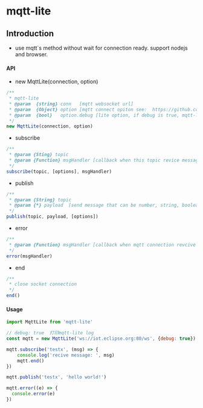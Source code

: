 # mqtt-lite

## Introduction
- use mqtt`s method without wait for connection ready. support nodejs and browser.

#### API

- new MqttLite(connection, option)
``` javascript
/**
 * mqtt-lite
 * @param  {string} conn   [mqtt websocket url]
 * @param  {Object} option [mqtt connect opiton see:  https://github.com/mqttjs/MQTT.js#connect]
 * @param  {bool}   option.debug [lite option, if debug is true, mqtt-lite will print log to console]
 */
new MqttLite(connection, option)
```

- subscribe
```javascript
/**
 * @param {Sting} topic
 * @param {Function} msgHandler [callback when this topic revice message]
 */
subscribe(topic, [options], msgHandler)
```

- publish
```javascript
/**
 * @param {String} topic
 * @param {*} payload  [send message that can be number, string, boolean, object]
 */
publish(topic, payload, [options])
```

- error
```javascript
/**
 * @param {Function} msgHandler [callback when mqtt connection revcive error message]
 */
error(msgHandler)
```

- end
```javascript
/**
 * close socket connection
 */
end()
```

#### Usage
```javascript
import MqttLite from 'mqtt-lite'

// debug: true  打印mqtt-lite log
const mqtt = new MqttLite('ws://iot.eclipse.org:80/ws', {debug: true})

mqtt.subscribe('testx', (msg) => {
    console.log('recive message: ', msg)
    mqtt.end()
})

mqtt.publish('testx', 'hello world!')

mqtt.error((e) => {
  console.error(e)
})
```

